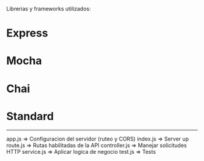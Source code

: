 Librerias y frameworks utilizados:
# Express
# Mocha
# Chai
# Standard

-------------------------------------------
app.js => Configuracion del servidor (ruteo y CORS)
index.js => Server up
route.js => Rutas habilitadas de la API
controller.js => Manejar solicitudes HTTP
service.js => Aplicar logica de negocio
test.js => Tests